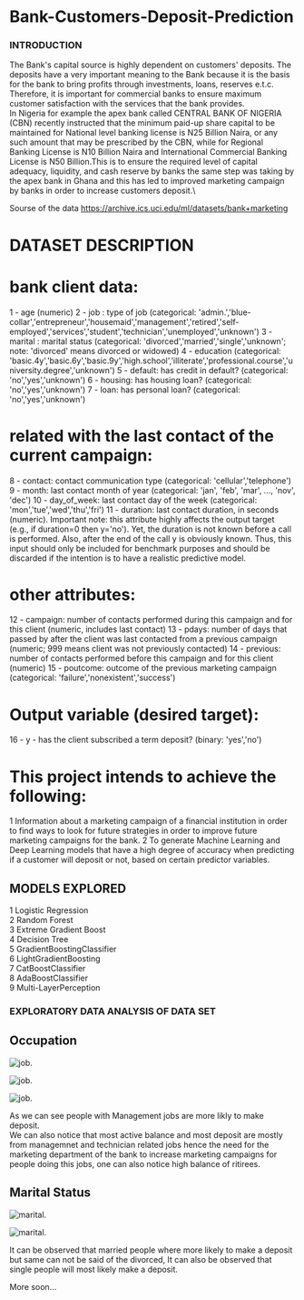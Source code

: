 # Bank-Customers-Deposit-Prediction
### INTRODUCTION

The Bank's capital source is highly dependent on customers' deposits. The deposits have a very important meaning to the Bank because it is the basis for the bank to bring profits through investments, loans, reserves e.t.c. Therefore, it is important for commercial banks to ensure maximum customer satisfaction with the services that the bank provides.\
In Nigeria for example the apex bank called CENTRAL BANK OF NIGERIA (CBN) recently instructed that the minimum paid-up share capital to be maintained for National level banking license is N25 Billion Naira, or any such amount that may be prescribed by the CBN, while for Regional Banking License is N10 Billion Naira and International Commercial Banking License is N50 Billion.This is to ensure the required level of capital adequacy, liquidity, and cash reserve by banks the same step was taking by the apex bank in Ghana and this has led to improved marketing campaign by banks in order to increase customers deposit.\

Sourse of the data https://archive.ics.uci.edu/ml/datasets/bank+marketing

# DATASET DESCRIPTION
# bank client data:
1 - age (numeric)
2 - job : type of job (categorical: 'admin.','blue-collar','entrepreneur','housemaid','management','retired','self-employed','services','student','technician','unemployed','unknown')
3 - marital : marital status (categorical: 'divorced','married','single','unknown'; note: 'divorced' means divorced or widowed)
4 - education (categorical: 'basic.4y','basic.6y','basic.9y','high.school','illiterate','professional.course','university.degree','unknown')
5 - default: has credit in default? (categorical: 'no','yes','unknown')
6 - housing: has housing loan? (categorical: 'no','yes','unknown')
7 - loan: has personal loan? (categorical: 'no','yes','unknown')
# related with the last contact of the current campaign:
8 - contact: contact communication type (categorical: 'cellular','telephone')
9 - month: last contact month of year (categorical: 'jan', 'feb', 'mar', ..., 'nov', 'dec')
10 - day_of_week: last contact day of the week (categorical: 'mon','tue','wed','thu','fri')
11 - duration: last contact duration, in seconds (numeric). Important note: this attribute highly affects the output target (e.g., if duration=0 then y='no'). Yet, the duration is not known before a call is performed. Also, after the end of the call y is obviously known. Thus, this input should only be included for benchmark purposes and should be discarded if the intention is to have a realistic predictive model.
# other attributes:
12 - campaign: number of contacts performed during this campaign and for this client (numeric, includes last contact)
13 - pdays: number of days that passed by after the client was last contacted from a previous campaign (numeric; 999 means client was not previously contacted)
14 - previous: number of contacts performed before this campaign and for this client (numeric)
15 - poutcome: outcome of the previous marketing campaign (categorical: 'failure','nonexistent','success')
# Output variable (desired target):
16 - y - has the client subscribed a term deposit? (binary: 'yes','no')

# This project intends to achieve the following:
1 Information about a marketing campaign of a financial institution in order to find ways to look for future strategies in order to improve future marketing campaigns for the bank.
2 To generate Machine Learning and Deep Learning models that have a high degree of accuracy when predicting if a customer will deposit or not, based on certain predictor variables.

## MODELS EXPLORED
1 Logistic Regression\
2 Random Forest\
3 Extreme Gradient Boost\
4 Decision Tree\
5 GradientBoostingClassifier\
6 LightGradientBoosting\
7 CatBoostClassifier\
8 AdaBoostClassifier\
9 Multi-LayerPerception

### EXPLORATORY DATA ANALYSIS OF DATA SET
## Occupation 
![job](distoccup.png).

![job](JobsVSBalance.png).

![job](occupationVSdeposit.png).

As we can see people with Management jobs are more likly to make deposit.\
We can also notice that most active balance and most deposit are mostly from managemnet and technician related jobs hence the need for the marketing department of the bank to increase marketing campaigns for people doing this jobs, one can also notice high balance of ritirees.

## Marital Status 
![marital](marrybar.png).

![marital](marryVSdeposit.png).

It can be observed that married people where more likely to make a deposit but same can not be said of the divorced, It can also be observed that single people will most likely make a deposit.

More soon...

